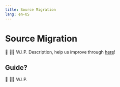 ```yaml
---
title: Source Migration
lang: en-US
---
```


# Source Migration
:construction: :construction_worker_man: W.I.P. Description, help us improve through [here](https://github.com/tachiyomiorg/website/edit/master/src/help/guides/source-migration.md)!

## Guide?
:construction: :construction_worker_man: W.I.P.
